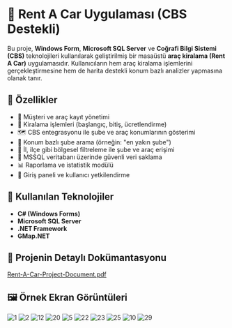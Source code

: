 # 🚗 Rent A Car Uygulaması (CBS Destekli)

Bu proje, **Windows Form**, **Microsoft SQL Server** ve **Coğrafi Bilgi Sistemi (CBS)** teknolojileri kullanılarak geliştirilmiş bir masaüstü **araç kiralama (Rent A Car)** uygulamasıdır. Kullanıcıların hem araç kiralama işlemlerini gerçekleştirmesine hem de harita destekli konum bazlı analizler yapmasına olanak tanır.

## 🚀 Özellikler

- 🧾 Müşteri ve araç kayıt yönetimi
- 📅 Kiralama işlemleri (başlangıç, bitiş, ücretlendirme)
- 🗺️ CBS entegrasyonu ile şube ve araç konumlarının gösterimi
- 🧭 Konum bazlı şube arama (örneğin: "en yakın şube")
- 📍 İl, ilçe gibi bölgesel filtreleme ile şube ve araç erişimi
- 💾 MSSQL veritabanı üzerinde güvenli veri saklama
- 📊 Raporlama ve istatistik modülü
- 🔐 Giriş paneli ve kullanıcı yetkilendirme

## 🧱 Kullanılan Teknolojiler

- **C# (Windows Forms)**
- **Microsoft SQL Server**
- **.NET Framework**
- **GMap.NET**

## 📄 Projenin Detaylı Dokümantasyonu
[Rent-A-Car-Project-Document.pdf](https://github.com/user-attachments/files/20033352/Rent-A-Car-Project-Document.pdf)

## 🖼️ Örnek Ekran Görüntüleri

![1](https://github.com/user-attachments/assets/1d51e520-b15e-4262-add3-e0d85905f9cc)
![2](https://github.com/user-attachments/assets/6e7249d3-5df6-48bf-9cfd-3a01b49ff649)
![12](https://github.com/user-attachments/assets/d891b8fa-f574-449a-a593-a6e0a3a37354)
![20](https://github.com/user-attachments/assets/610732b5-431c-4b9f-b599-8e528846fa50)
![5](https://github.com/user-attachments/assets/0ebda445-d4f2-4add-ad29-8ae63e4c2ecd)
![22](https://github.com/user-attachments/assets/bdb6a584-7605-495d-8553-f7658fea7978)
![23](https://github.com/user-attachments/assets/e227fd70-6ba6-4b32-8b3b-828093048e03)
![25](https://github.com/user-attachments/assets/7fca028f-70fb-408e-9e57-1884c9f57662)
![10](https://github.com/user-attachments/assets/06b8ab38-7244-46dc-b5da-b8fc5a0cc231)
![29](https://github.com/user-attachments/assets/448b70b3-6b78-4c45-8ca2-5a07fb7c0c42)
